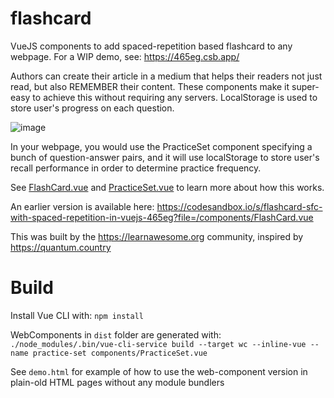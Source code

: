 # flashcard

VueJS components to add spaced-repetition based flashcard to any webpage. For a WIP demo, see: https://465eg.csb.app/

Authors can create their article in a medium that helps their readers not just read, but also REMEMBER their content.
These components make it super-easy to achieve this without requiring any servers. LocalStorage is used to store user's progress on each question.

![image](https://user-images.githubusercontent.com/51651338/80322913-91cd5600-8817-11ea-9939-6bd76d2f3df8.png)

In your webpage, you would use the PracticeSet component specifying a bunch of question-answer pairs, and it will
use localStorage to store user's recall performance in order to determine practice frequency. 

See [FlashCard.vue](https://github.com/learn-awesome/flashcard/blob/master/components/FlashCard.vue) and [PracticeSet.vue](https://github.com/learn-awesome/flashcard/blob/master/components/PracticeSet.vue) to learn more about how this works.

An earlier version is available here: https://codesandbox.io/s/flashcard-sfc-with-spaced-repetition-in-vuejs-465eg?file=/components/FlashCard.vue

This was built by the https://learnawesome.org community, inspired by https://quantum.country

# Build

Install Vue CLI with: `npm install`

WebComponents in `dist` folder are generated with:
`./node_modules/.bin/vue-cli-service build --target wc --inline-vue --name practice-set components/PracticeSet.vue`

See `demo.html` for example of how to use the web-component version in plain-old HTML pages without any module bundlers
